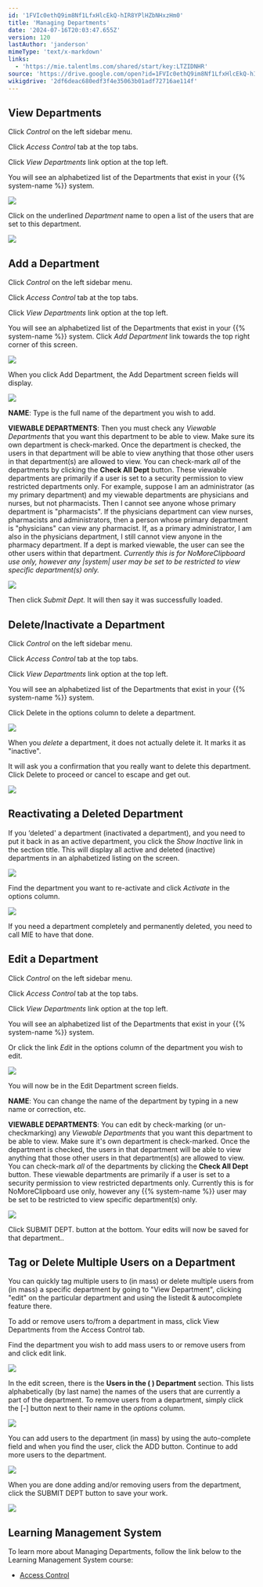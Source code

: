 ```yaml
---
id: '1FVIc0ethQ9im8Nf1LfxHlcEkQ-hIR8YPlHZbNHxzHm0'
title: 'Managing Departments'
date: '2024-07-16T20:03:47.655Z'
version: 120
lastAuthor: 'janderson'
mimeType: 'text/x-markdown'
links:
  - 'https://mie.talentlms.com/shared/start/key:LTZIDNHR'
source: 'https://drive.google.com/open?id=1FVIc0ethQ9im8Nf1LfxHlcEkQ-hIR8YPlHZbNHxzHm0'
wikigdrive: '2df6deac680edf3f4e35063b01adf72716ae114f'
---
```

## View Departments

Click *Control* on the left sidebar menu.

Click *Access Control* tab at the top tabs.

Click *View Departments* link option at the top left.

You will see an alphabetized list of the Departments that exist in your {{% system-name %}} system.

![](../managing-departments.assets/bba7f0086a4ce46bf23222b07955e598.png)

Click on the underlined *Department* name to open a list of the users that are set to this department.

![](../managing-departments.assets/e40ebbc564c1d3d97ac6d328440ead0c.png)

## Add a Department

Click *Control* on the left sidebar menu.

Click *Access Control* tab at the top tabs.

Click *View Departments* link option at the top left.

You will see an alphabetized list of the Departments that exist in your {{% system-name %}} system. Click *Add Department* link towards the top right corner of this screen.

![](../managing-departments.assets/298006274835d412820e8f78ea613243.png)

When you click Add Department, the Add Department screen fields will display.

![](../managing-departments.assets/66738cca6471141b987bc65719fcec4a.png)

**NAME**: Type is the full name of the department you wish to add.

**VIEWABLE DEPARTMENTS**: Then you must check any *Viewable Departments* that you want this department to be able to view. Make sure its own department is check-marked. Once the department is checked, the users in that department will be able to view anything that those other users in that department(s) are allowed to view. You can check-mark *all* of the departments by clicking the **Check All Dept** button. These viewable departments are primarily if a user is set to a security permission to view restricted departments only. For example, suppose I am an administrator (as my primary department) and my viewable departments are physicians and nurses, but not pharmacists. Then I cannot see anyone whose primary department is "pharmacists". If the physicians department can view nurses, pharmacists and administrators, then a person whose primary department is "physicians" can view any pharmacist. If, as a primary administrator, I am also in the physicians department, I still cannot view anyone in the pharmacy department. If a dept is marked viewable, the user can see the other users within that department. *Currently this is for NoMoreClipboard use only, however any |system| user may be set to be restricted to view specific department(s) only.*

![](../managing-departments.assets/9be03d2da065c85834d0131bc88a476f.png)

Then click *Submit Dept.* It will then say it was successfully loaded.

## Delete/Inactivate a Department

Click *Control* on the left sidebar menu.

Click *Access Control* tab at the top tabs.

Click *View Departments* link option at the top left.

You will see an alphabetized list of the Departments that exist in your {{% system-name %}} system.

Click Delete in the options column to delete a department.

![](../managing-departments.assets/829099583a3d547e77213d526be9f185.png)

When you *delete* a department, it does not actually delete it. It marks it as "inactive".

It will ask you a confirmation that you really want to delete this department. Click Delete to proceed or cancel to escape and get out.

![](../managing-departments.assets/d3489ae0665c81731c672e4a78d89096.png)

## Reactivating a Deleted Department

If you ‘deleted' a department (inactivated a department), and you need to put it back in as an active department, you click the *Show Inactive* link in the section title. This will display all active and deleted (inactive) departments in an alphabetized listing on the screen.

![](../managing-departments.assets/e3f72f33d823130b1243b477b7bf0921.png)

Find the department you want to re-activate and click *Activate* in the options column.

![](../managing-departments.assets/1b5a13f4b9e61f20881f4ab99039377e.png)

If you need a department completely and permanently deleted, you need to call MIE to have that done.

## Edit a Department

Click *Control* on the left sidebar menu.

Click *Access Control* tab at the top tabs.

Click *View Departments* link option at the top left.

You will see an alphabetized list of the Departments that exist in your {{% system-name %}} system.

Or click the link *Edit* in the options column of the department you wish to edit.

![](../managing-departments.assets/007c731632b3147a95bec66b33110db9.png)

You will now be in the Edit Department screen fields.

**NAME**: You can change the name of the department by typing in a new name or correction, etc.

**VIEWABLE DEPARTMENTS**: You can edit by check-marking (or un-checkmarking) any *Viewable Departments* that you want this department to be able to view. Make sure it's own department is check-marked. Once the department is checked, the users in that department will be able to view anything that those other users in that department(s) are allowed to view. You can check-mark *all* of the departments by clicking the **Check All Dept** button. These viewable departments are primarily if a user is set to a security permission to view restricted departments only. Currently this is for NoMoreClipboard use only, however any {{% system-name %}} user may be set to be restricted to view specific department(s) only.

![](../managing-departments.assets/d15f894c8de7c0a76349b0a5cd2f8b8f.png)

Click SUBMIT DEPT. button at the bottom. Your edits will now be saved for that department..

## Tag or Delete Multiple Users on a Department

You can quickly tag multiple users to (in mass) or delete multiple users from (in mass) a specific department by going to "View Department", clicking "edit" on the particular department and using the listedit & autocomplete feature there.

To add or remove users to/from a department in mass, click View Departments from the Access Control tab.

Find the department you wish to add mass users to or remove users from and click edit link.

![](../managing-departments.assets/fa8be91af9939e608af570dd3f311f71.png)

In the edit screen, there is the **Users in the ( ) Department** section. This lists alphabetically (by last name) the names of the users that are currently a part of the department. To remove users from a department, simply click the [-] button next to their name in the *options* column.

![](../managing-departments.assets/370c8eb07e1a773c7227c913f9c5a6d7.png)

You can add users to the department (in mass) by using the auto-complete field and when you find the user, click the ADD button. Continue to add more users to the department.

![](../managing-departments.assets/d01fce84017f0fdff2aac67b4b3e8830.png)

When you are done adding and/or removing users from the department, click the SUBMIT DEPT button to save your work.

![](../managing-departments.assets/4fee390955566f33b0bad0e509cffa5f.png)

## Learning Management System

To learn more about Managing Departments, follow the link below to the Learning Management System course:

* [Access Control](https://mie.talentlms.com/shared/start/key:LTZIDNHR)
